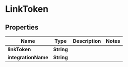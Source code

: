 

# LinkToken

## Properties

Name | Type | Description | Notes
------------ | ------------- | ------------- | -------------
**linkToken** | **String** |  | 
**integrationName** | **String** |  | 



